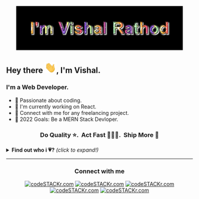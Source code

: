 <div align="center">
    <a href="https://vishal-rathod-07.github.io">
        <img src="https://raw.githubusercontent.com/vishal-rathod-07/vishal-rathod-07/master/images/VR.gif" />
    </a>
</div>

## Hey there <img src="https://raw.githubusercontent.com/vishal-rathod-07/vishal-rathod-07/master/images/Hi.gif" height="30px" />, I'm Vishal.

### I'm a Web Developer.

- 🔭 Passionate about coding.
- 🌱 I'm currently working on React.
- 👯 Connect with me for any freelancing project.
- 🥅 2022 Goals: Be a MERN Stack Devloper.

<h3 align="center"><strong> Do Quality ⭐. &nbsp;Act Fast 🏃🏻‍♂️. &nbsp;Ship More 🚩</strong> </h3>

<details close>
<summary><b>Find out who i 💗?</b> <i>(click to expand!)</i></summary>
<p>

![](https://visitor-badge.glitch.me/badge?page_id=vishal-rathod-07.vishal-rathod-07)
    <a href="https://github.com/vishal-rathod-07/"><img src="https://img.shields.io/github/followers/vishal-rathod-07?style=social"/></a>
    <a href="https://github.com/vishal-rathod-07?tab=repositories"><img src="https://badges.frapsoft.com/os/v2/open-source.svg?v=103"/></a>
    <a href="https://vishal-rathod-07.github.io/"><img src="https://img.shields.io/website?down_color=lightgrey&down_message=down&up_color=%231e90ff&up_message=live&url=https%3A%2F%2Fpraneeth-rdy.github.io%2F"/></a>
</p>

<h2><b>💻 Tech Stack</b></h2>
<p align="center">
  <img src="https://img.shields.io/badge/C%20Language-20232A?style=for-the-badge&logo=c&logoColor=61DAFB" height="25"/>
  <img src="https://img.shields.io/badge/C%2B%2B-00599C?style=for-the-badge&logo=c%2B%2B&logoColor=white" height="25"/>
  <img src="https://img.shields.io/badge/Java-ED8B00?style=for-the-badge&logo=java&logoColor=white" height="25"/>
  <img src="https://img.shields.io/badge/Python-14354C?style=for-the-badge&logo=python&logoColor=white" height="25"/>
  <img src="https://img.shields.io/badge/HTML5-E34F26?style=for-the-badge&logo=html5&logoColor=white" height="25"/>
  <img src="https://img.shields.io/badge/CSS3-1572B6?style=for-the-badge&logo=css3&logoColor=white" height="25"/>
  <img src="https://img.shields.io/badge/Sass-CC6699?style=for-the-badge&logo=sass&logoColor=white" height="25"/>
  <img src="https://img.shields.io/badge/Bootstrap-563D7C?style=for-the-badge&logo=bootstrap&logoColor=white" height="25"/>
  <img src="https://img.shields.io/badge/javascript-323330.svg?&style=for-the-badge&logo=javascript&logoColor=F7DF1E" height="25"/>
  <img src="https://img.shields.io/badge/React-20232A?style=for-the-badge&logo=react&logoColor=61DAFB" height="25"/>
  <img src="https://img.shields.io/badge/PHP-777BB4?style=for-the-badge&logo=php&logoColor=white" height="25"/>
  <img src="https://img.shields.io/badge/MySQL-00000F?style=for-the-badge&logo=mysql&logoColor=white" height="25"/>
  <img src="https://img.shields.io/badge/MongoDB-4EA94B?style=for-the-badge&logo=mongodb&logoColor=white" height="25"/>
  <img src="https://img.shields.io/badge/-VS%20Code-05122A?style=for-the-badge&logo=visual-studio-code&logoColor=007ACC" height="25"/>
  <img src="https://img.shields.io/badge/Git-FF9800.svg?&style=for-the-badge&logo=git&logoColor=white" height="25"/>
  <img src="https://img.shields.io/badge/GitHub-100000?style=for-the-badge&logo=github&logoColor=white" height="25"/>
  <img src="https://img.shields.io/badge/xampp-FB7A24.svg?&style=for-the-badge&logo=xampp&logoColor=white" height="25"/>
  <img src="https://img.shields.io/badge/Android-3DDC84?style=for-the-badge&logo=android&logoColor=white" height="25"/>
</p>

<div align="center"><a href="https://www.buymeacoffee.com/itzvishalrathod" target="_blank"><img src="https://cdn.buymeacoffee.com/buttons/v2/default-yellow.png" alt="Buy Me A Coffee" style="height: 41px !important;width: 174px !important;" ></a></div>

<h2><b>⚡ Github Stats</b></h2>
<p align="center">
    <img height="200em" src="https://github-readme-stats.vercel.app/api?username=vishal-rathod-07&count_private=true&show_icons=true&theme=tokyonight&include_all_commits=true&custom_title=My Github Stats&hide_border=false&border_color=808080&bg_color=242424" alt="vishal"/>
    <img height="200em" src="https://github-readme-stats.vercel.app/api/top-langs/?username=vishal-rathod-07&theme=tokyonight&hide=css,tcl,html&hide_border=false&border_color=808080&bg_color=242424" alt="praneeth" />
</p>

<p align="center">
  <img height="200em" src="https://github-readme-streak-stats.herokuapp.com/?user=vishal-rathod-07&theme=tokyonight_duo&hide_border=false" alt="Vishal Rathod's readme streaks" />
</p>
</details>
<hr>

<div align="center">
    <h3>Connect with me</h3>
    <a href= "https://www.linkedin.com/in/rathodvishald"><img alt="codeSTACKr.com" height="25" src="https://img.shields.io/badge/LinkedIn-0077B5?style=for-the-badge&logo=linkedin&logoColor=white" /></a>
    <a href= "mailto:rvd31305@gmail.com"><img alt="codeSTACKr.com" height="25" src="https://img.shields.io/badge/Gmail-D14836?style=for-the-badge&logo=gmail&logoColor=white" /></a>
    <a href= "https://twitter.com/rathodvishal_07"><img alt="codeSTACKr.com" height="25" src="https://img.shields.io/badge/Twitter-1DA1F2?style=for-the-badge&logo=twitter&logoColor=white" /></a>
<a href= "https://www.instagram.com/itzvishalrathod/"><img alt="codeSTACKr.com" height="25" src="https://img.shields.io/badge/Instagram-E4405F?style=for-the-badge&logo=instagram&logoColor=white" /></a>
    <a href= "https://www.facebook.com/profile.php?id=100012072824442"><img alt="codeSTACKr.com" height="25" src="https://img.shields.io/badge/Facebook-1877F2?style=for-the-badge&logo=facebook&logoColor=white" /></a>
</div>
